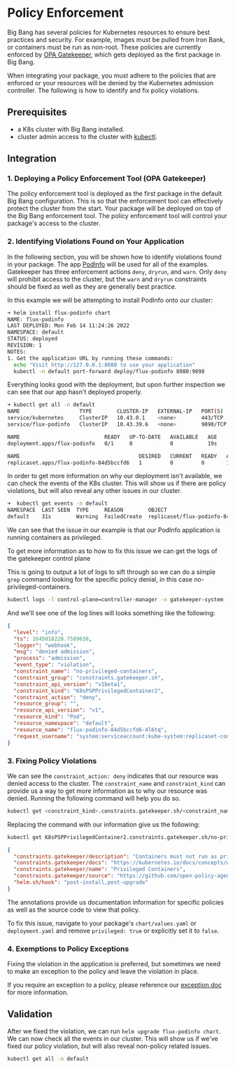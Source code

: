 # Policy Enforcement

Big Bang has several policies for Kubernetes resources to ensure best practices and security.  For example, images must be pulled from Iron Bank, or containers must be run as non-root.  These policies are currently enforced by [OPA Gatekeeper](https://repo1.dso.mil/big-bang/product/packages/policy), which gets deployed as the first package in Big Bang.

When integrating your package, you must adhere to the policies that are enforced or your resources will be denied by the Kubernetes admission controller.  The following is how to identify and fix policy violations.

## Prerequisites

- a K8s cluster with Big Bang installed.
- cluster admin access to the cluster with [kubectl](https://kubernetes.io/docs/tasks/tools/).

## Integration

### 1. Deploying a Policy Enforcement Tool (OPA Gatekeeper)

The policy enforcement tool is deployed as the first package in the default Big Bang configuration. This is so that the enforcement tool can effectively protect the cluster from the start. Your package will be deployed on top of the Big Bang enforcement tool. The policy enforcement tool will control your package's access to the cluster.

### 2. Identifying Violations Found on Your Application

In the following section, you will be shown how to identify violations found in your package. The app [PodInfo](https://repo1.dso.mil/big-bang/product/packages/podinfo) will be used for all of the examples. Gatekeeper has three enforcement actions `deny`, `dryrun`, and `warn`. Only `deny` will prohibit access to the cluster, but the `warn` and `dryrun` constraints should be fixed as well as they are generally best practice.

In this example we will be attempting to install PodInfo onto our cluster:

```bash
➜ helm install flux-podinfo chart                              
NAME: flux-podinfo
LAST DEPLOYED: Mon Feb 14 11:24:26 2022
NAMESPACE: default
STATUS: deployed
REVISION: 1
NOTES:
1. Get the application URL by running these commands:
  echo "Visit http://127.0.0.1:8080 to use your application"
  kubectl -n default port-forward deploy/flux-podinfo 8080:9898
```

Everything looks good with the deployment, but upon further inspection we can see that our app hasn't deployed properly.

```bash
➜ kubectl get all -n default
NAME                   TYPE        CLUSTER-IP   EXTERNAL-IP   PORT(S)             AGE
service/kubernetes     ClusterIP   10.43.0.1    <none>        443/TCP             52m
service/flux-podinfo   ClusterIP   10.43.39.6   <none>        9898/TCP,9999/TCP   20s

NAME                           READY   UP-TO-DATE   AVAILABLE   AGE
deployment.apps/flux-podinfo   0/1     0            0           19s

NAME                                      DESIRED   CURRENT   READY   AGE
replicaset.apps/flux-podinfo-84d5bccfd6   1         0         0       19s
```

In order to get more information on why our deployment isn't available, we can check the events of the K8s cluster. This will show us if there are policy violations, but will also reveal any other issues in our cluster.

```bash
➜  kubectl get events -n default
NAMESPACE  LAST SEEN  TYPE     REASON        OBJECT                              MESSAGE
default    31s        Warning  FailedCreate  replicaset/flux-podinfo-84d5bccfd6  Error creating: admission webhook "validation.gatekeeper.sh" denied the request: [no-privileged-containers] Privileged container is not allowed: podinfo, securityContext: {"privileged": true}
```

We can see that the issue in our example is that our PodInfo application is running containers as privileged.

To get more information as to how to fix this issue we can get the logs of the gatekeeper control plane

This is going to output a lot of logs to sift through so we can do a simple `grep` command looking for the specific policy denial, in this case no-privileged-containers.

```bash
kubectl logs -l control-plane=controller-manager -n gatekeeper-system --tail=-1 | grep "no-privileged-containers"
```

And we'll see one of the log lines will looks something like the following:

```json
{
  "level": "info",
  "ts": 1645018228.7589638,
  "logger": "webhook",
  "msg": "denied admission",
  "process": "admission",
  "event_type": "violation",
  "constraint_name": "no-privileged-containers",
  "constraint_group": "constraints.gatekeeper.sh",
  "constraint_api_version": "v1beta1",
  "constraint_kind": "K8sPSPPrivilegedContainer2",
  "constraint_action": "deny",
  "resource_group": "",
  "resource_api_version": "v1",
  "resource_kind": "Pod",
  "resource_namespace": "default",
  "resource_name": "flux-podinfo-84d5bccfd6-4l6tq",
  "request_username": "system:serviceaccount:kube-system:replicaset-controller"
}
```

### 3. Fixing Policy Violations

We can see the `constraint_action: deny` indicates that our resource was denied access to the cluster. The `constraint_name` and `constraint_kind` can provide us a way to get more information as to why our resource was denied. Running the following command will help you do so.

```bash
kubectl get <constraint_kind>.constraints.gatekeeper.sh/<constraint_name> -o json | jq '.metadata.annotations'
```

Replacing the command with our information give us the following:

```bash
kubectl get K8sPSPPrivilegedContainer2.constraints.gatekeeper.sh/no-privileged-containers -o json | jq '.metadata.annotations'
```

```json
{
  "constraints.gatekeeper/description": "Containers must not run as privileged.",
  "constraints.gatekeeper/docs": "https://kubernetes.io/docs/concepts/workloads/pods/#privileged-mode-for-containers",
  "constraints.gatekeeper/name": "Privileged Containers",
  "constraints.gatekeeper/source": "https://github.com/open-policy-agent/gatekeeper-library/tree/master/library/pod-security-policy/privileged-containers",
  "helm.sh/hook": "post-install,post-upgrade"
}
```

The annotations provide us documentation information for specific policies as well as the source code to view that policy.  

To fix this issue, navigate to your package's `chart/values.yaml` or `deployment.yaml` and remove `privileged: true` or explicitly set it to `false`.  

### 4. Exemptions to Policy Exceptions

Fixing the violation in the application is preferred, but sometimes we need to make an exception to the policy and leave the violation in place.  

If you require an exception to a policy, please reference our [exception doc](https://repo1.dso.mil/big-bang/product/packages/policy/-/blob/main/docs/exceptions.md) for more information.

## Validation

After we fixed the violation, we can run `helm upgrade flux-podinfo chart`. We can now check all the events in our cluster. This will show us if we've fixed our policy violation, but will also reveal non-policy related issues.

```bash
kubectl get all -n default
```
